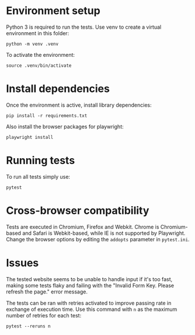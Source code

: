 # Environment setup

Python 3 is required to run the tests. Use venv to create a virtual environment in this folder:

```python -m venv .venv```

To activate the environment:

```source .venv/bin/activate```

# Install dependencies

Once the environment is active, install library dependencies:

```pip install -r requirements.txt```

Also install the browser packages for playwright:

```playwright install```

# Running tests

To run all tests simply use:

```pytest```

# Cross-browser compatibility

Tests are executed in Chromium, Firefox and Webkit. Chrome is Chromium-based and Safari is Webkit-based, while IE is not supported by Playwright. Change the browser options by editing the `addopts` parameter in `pytest.ini`.

# Issues

The tested website seems to be unable to handle input if it's too fast, making some tests flaky and failing with the "Invalid Form Key. Please refresh the page." error message.

The tests can be ran with retries activated to improve passing rate in exchange of execution time. Use this command with `n` as the maximum number of retries for each test:

```pytest --reruns n```
